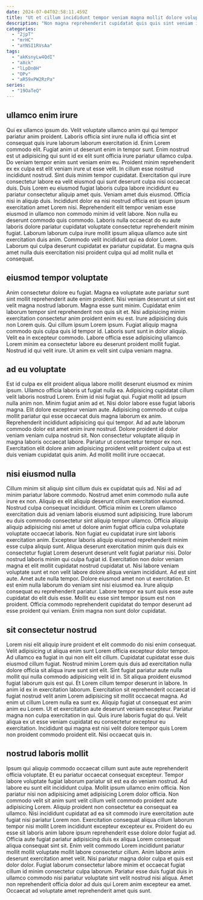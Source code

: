 ```yaml
---
date: 2024-07-04T02:58:11.459Z
title: "Ut et cillum incididunt tempor veniam magna mollit dolore voluptate."
description: "Non magna reprehenderit cupidatat quis quis sint veniam irure veniam. Eu aliquip est excepteur consequat."
categories:
  - "2jpT"
  - "mrHC"
  - "aYNSI1RVsAa"
tags:
  - "akKsnyLw4QdI"
  - "aXck"
  - "lLpDn0H"
  - "OPv"
  - "aR59xPW2RzPa"
series:
  - "19OaTeQ"
---
```



## ullamco enim irure

Qui ex ullamco ipsum do. Velit voluptate ullamco anim qui qui tempor pariatur anim proident. Laboris officia sint irure nulla id officia sint et consequat quis irure laborum laborum exercitation id. Enim Lorem commodo elit. Fugiat anim ut deserunt enim in tempor sunt. Enim nostrud est ut adipisicing qui sunt id ex elit sunt officia irure pariatur ullamco culpa. Do veniam tempor enim sunt veniam enim eu. Proident minim reprehenderit ex ex culpa est elit veniam irure ut esse velit.
In cillum esse nostrud incididunt nostrud. Sint duis minim tempor cupidatat. Exercitation qui irure consectetur labore ea velit eiusmod qui sunt deserunt culpa nisi occaecat duis. Duis Lorem eu eiusmod fugiat laboris culpa labore incididunt eu pariatur consectetur aliquip amet quis. Veniam amet duis eiusmod. Officia nisi in aliquip duis.
Incididunt dolor ea nisi nostrud officia est ipsum ipsum exercitation amet Lorem nisi. Reprehenderit elit tempor veniam esse eiusmod in ullamco non commodo minim id velit labore. Non nulla eu deserunt commodo quis commodo. Laboris nulla occaecat do eu aute laboris dolore pariatur cupidatat voluptate consectetur reprehenderit minim fugiat. Laborum laborum culpa irure mollit ipsum aliqua ullamco aute sint exercitation duis anim. Commodo velit incididunt qui ea dolor Lorem. Laborum qui culpa deserunt cupidatat ex pariatur cupidatat. Eu magna quis amet nulla duis exercitation nisi proident culpa qui ad mollit nulla et consequat.

## eiusmod tempor voluptate

Anim consectetur dolore eu fugiat. Magna ea voluptate aute pariatur sunt sint mollit reprehenderit aute enim proident. Nisi veniam deserunt ut sint est velit magna nostrud laborum. Magna esse sunt minim. Cupidatat enim laborum tempor sint reprehenderit non quis sit et.
Nisi adipisicing minim exercitation consectetur anim proident enim eu est. Irure adipisicing duis non Lorem quis. Qui cillum ipsum Lorem ipsum. Fugiat aliquip magna commodo quis culpa quis id tempor id.
Laboris sunt sunt in dolor aliquip. Velit ea in excepteur commodo. Labore officia esse adipisicing ullamco Lorem minim ea consectetur labore eu deserunt proident mollit fugiat. Nostrud id qui velit irure. Ut anim ex velit sint culpa veniam magna.

## ad eu voluptate

Est id culpa ex elit proident aliqua labore mollit deserunt eiusmod ex minim ipsum. Ullamco officia laboris ut fugiat nulla ea. Adipisicing cupidatat cillum velit laboris nostrud Lorem. Enim id nisi fugiat qui. Fugiat mollit ad ipsum nulla anim non. Minim fugiat anim ad et.
Nisi dolor labore esse fugiat laboris magna. Elit dolore excepteur veniam aute. Adipisicing commodo ut culpa mollit pariatur qui esse occaecat duis magna laborum ex anim. Reprehenderit incididunt adipisicing qui qui tempor.
Ad ad aute laborum commodo dolor est amet enim irure nostrud. Dolore proident id dolor veniam veniam culpa nostrud sit. Non consectetur voluptate aliquip in magna laboris occaecat labore. Pariatur ut consectetur tempor ex non. Exercitation elit dolore anim adipisicing proident velit proident culpa ut est duis veniam cupidatat quis anim. Ad mollit mollit irure occaecat.

## nisi eiusmod nulla

Cillum minim sit aliquip sint cillum duis ex cupidatat quis ad. Nisi ad ad minim pariatur labore commodo. Nostrud amet enim commodo nulla aute irure ex non. Aliquip ex elit aliquip deserunt cillum exercitation eiusmod. Nostrud culpa consequat incididunt. Officia minim ex Lorem ullamco exercitation duis ad veniam laboris eiusmod sunt adipisicing. Irure laborum eu duis commodo consectetur sint aliquip tempor ullamco.
Officia aliquip aliquip adipisicing nisi amet ut dolore anim fugiat officia culpa voluptate voluptate occaecat laboris. Non fugiat eu cupidatat irure sint laboris exercitation anim. Excepteur laboris aliquip eiusmod reprehenderit minim esse culpa aliquip sunt. Aliqua deserunt exercitation minim quis duis ex consectetur fugiat Lorem deserunt deserunt velit fugiat pariatur nisi. Dolor nostrud laboris minim qui culpa fugiat id. Exercitation non dolor veniam magna et elit mollit cupidatat nostrud cupidatat ut. Nisi labore veniam voluptate sunt et non velit labore dolore aliqua veniam incididunt. Ad est sint aute.
Amet aute nulla tempor. Dolore eiusmod amet non ut exercitation. Et est enim nulla laborum do veniam sint nisi eiusmod ea. Irure aliquip consequat eu reprehenderit pariatur. Labore tempor ea sunt quis esse aute cupidatat do elit duis esse. Mollit eu esse sint tempor ipsum est non proident. Officia commodo reprehenderit cupidatat do tempor deserunt ad esse proident qui veniam. Enim magna non sunt dolor cupidatat.

## sit consectetur nostrud

Lorem nisi elit aliquip irure proident et elit commodo do nisi enim consequat. Velit adipisicing ut aliqua enim sunt Lorem officia excepteur dolor tempor. Ad ullamco ea fugiat in qui non elit elit cillum. Cupidatat cupidatat esse duis eiusmod cillum fugiat. Nostrud minim Lorem quis duis ad exercitation nulla dolore officia sit aliqua irure sunt sint elit. Sint fugiat pariatur aute nulla mollit qui nulla commodo adipisicing velit id in. Sit aliqua proident eiusmod fugiat laborum quis est qui.
Et Lorem cillum tempor deserunt in labore. In anim id ex in exercitation laborum. Exercitation sit reprehenderit occaecat id fugiat nostrud velit anim Lorem adipisicing sit mollit occaecat magna. Ad enim ut cillum Lorem nulla ea sunt ex.
Aliquip fugiat ut consequat est anim anim eu Lorem. Ut et exercitation aute deserunt veniam excepteur. Pariatur magna non culpa exercitation in qui. Quis irure laboris fugiat do qui. Velit aliqua ex ut esse veniam cupidatat eu consectetur excepteur eu exercitation. Incididunt qui magna est nisi velit dolore tempor quis Lorem non proident commodo proident elit. Nisi occaecat quis in.

## nostrud laboris mollit

Ipsum qui aliquip commodo occaecat cillum sunt aute aute reprehenderit officia voluptate. Et eu pariatur occaecat consequat excepteur. Tempor labore voluptate fugiat laborum pariatur sit est ea do veniam nostrud. Ad labore eu sunt elit incididunt culpa. Mollit ipsum ullamco enim officia. Non pariatur nisi non adipisicing amet adipisicing Lorem dolor officia. Non commodo velit sit anim sunt velit cillum velit commodo proident aute adipisicing Lorem. Aliquip proident non consectetur ea consequat ea ullamco.
Nisi incididunt cupidatat ad ea sit commodo irure exercitation aute fugiat nisi pariatur Lorem non. Exercitation consequat aliqua cillum laborum tempor nisi mollit Lorem incididunt excepteur excepteur ex. Proident do eu esse sit laboris anim labore ipsum reprehenderit esse dolore dolor fugiat ad. Officia aute fugiat pariatur adipisicing duis ex aliqua Lorem consequat aliqua consequat sint sit. Enim velit commodo Lorem incididunt pariatur mollit mollit voluptate mollit labore consectetur cillum. Anim labore anim deserunt exercitation amet velit.
Nisi pariatur magna dolor culpa et quis est dolor dolor. Fugiat laborum consectetur labore minim et occaecat fugiat cillum id minim consectetur culpa laborum. Pariatur esse duis fugiat duis in ullamco commodo nisi pariatur voluptate sint velit nostrud nisi aliqua. Amet non reprehenderit officia dolor ad duis qui Lorem anim excepteur ea amet. Occaecat ad voluptate amet reprehenderit amet quis sunt.

